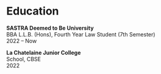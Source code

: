 # Education

**SASTRA Deemed to Be University**  
BBA L.L.B. (Hons), Fourth Year Law Student (7th Semester)  
2022 – Now  

**La Chatelaine Junior College**  
School, CBSE  
2022  
